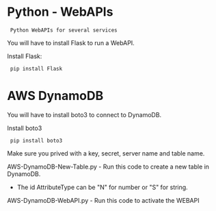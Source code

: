 # Python - WebAPIs
     Python WebAPIs for several services


You will have to install Flask to run a WebAPI.

Install Flask:

     pip install Flask

# AWS DynamoDB

You will have to install boto3 to connect to DynamoDB.

Install boto3
     
     pip install boto3


Make sure you prived with a key, secret, server name and table name.

AWS-DynamoDB-New-Table.py - Run this code to create a new table in DynamoDB.
* The id AttributeType can be "N" for number or "S" for string.

AWS-DynamoDB-WebAPI.py - Run this code to activate the WEBAPI




